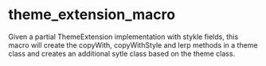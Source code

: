 # theme_extension_macro

Given a partial ThemeExtension implementation with stykle fields, this macro will create the copyWith, copyWithStyle and lerp methods in a theme class and creates an additional sytle class based on the theme class.
